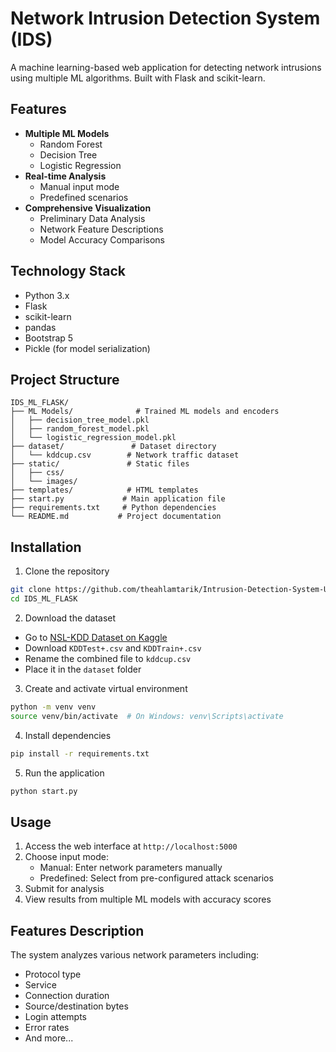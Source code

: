 # Network Intrusion Detection System (IDS)

A machine learning-based web application for detecting network intrusions using multiple ML algorithms. Built with Flask and scikit-learn.

## Features

- **Multiple ML Models**
  - Random Forest
  - Decision Tree
  - Logistic Regression
- **Real-time Analysis**
  - Manual input mode
  - Predefined scenarios
- **Comprehensive Visualization**
  - Preliminary Data Analysis
  - Network Feature Descriptions
  - Model Accuracy Comparisons

## Technology Stack

- Python 3.x
- Flask
- scikit-learn
- pandas
- Bootstrap 5
- Pickle (for model serialization)

## Project Structure

```
IDS_ML_FLASK/
├── ML Models/              # Trained ML models and encoders
│   ├── decision_tree_model.pkl
│   ├── random_forest_model.pkl
│   └── logistic_regression_model.pkl
├── dataset/               # Dataset directory
│   └── kddcup.csv        # Network traffic dataset
├── static/               # Static files
│   ├── css/
│   └── images/
├── templates/            # HTML templates
├── start.py             # Main application file
├── requirements.txt     # Python dependencies
└── README.md           # Project documentation
```

## Installation

1. Clone the repository
```bash
git clone https://github.com/theahlamtarik/Intrusion-Detection-System-Using-Machine-Learning.git
cd IDS_ML_FLASK
```

2. Download the dataset
- Go to [NSL-KDD Dataset on Kaggle](https://www.kaggle.com/datasets/hassan06/nslkdd)
- Download `KDDTest+.csv` and `KDDTrain+.csv`
- Rename the combined file to `kddcup.csv`
- Place it in the `dataset` folder

3. Create and activate virtual environment
```bash
python -m venv venv
source venv/bin/activate  # On Windows: venv\Scripts\activate
```

4. Install dependencies
```bash
pip install -r requirements.txt
```

5. Run the application
```bash
python start.py
```

## Usage

1. Access the web interface at `http://localhost:5000`
2. Choose input mode:
   - Manual: Enter network parameters manually
   - Predefined: Select from pre-configured attack scenarios
3. Submit for analysis
4. View results from multiple ML models with accuracy scores

## Features Description

The system analyzes various network parameters including:
- Protocol type
- Service
- Connection duration
- Source/destination bytes
- Login attempts
- Error rates
- And more...



